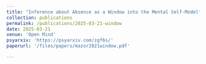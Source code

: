 ```yaml
---
title: "Inference about Absence as a Window into the Mental Self-Model"
collection: publications
permalink: /publications/2025-03-21-window
date: 2025-03-21
venue: 'Open Mind'
psyarxiv: 'https://psyarxiv.com/zgf6s/'
paperurl: '/files/papers/mazor2021window.pdf'

---
```

